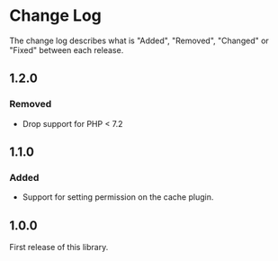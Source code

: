 # Change Log

The change log describes what is "Added", "Removed", "Changed" or "Fixed" between each release.

## 1.2.0

### Removed

- Drop support for PHP < 7.2

## 1.1.0

### Added 

- Support for setting permission on the cache plugin. 

## 1.0.0

First release of this library. 
